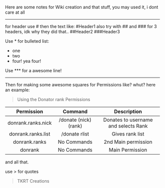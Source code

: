 Here are some notes for Wiki creation and that stuff, you may used it, i dont care at all
***

for header use # then the text like:
#Header1
also try with ## and ### for 3 headers, idk why they did that..
##Header2
###Header3

Use * for bulleted list:
* one
* two
* four! yea four!

Use *** for a awesome line!
***

Then for making some awesome squares for Permissions like? whut? 
here an example:

> Using the Donator rank Permissions

| Permission | Command | Description |
| :---: | :---: | :---: |
| donrank.ranks.nick | /donate (nick) (rank) | Donates to username and selects Rank |
| donrank.ranks.list| /donate rlist | Gives rank list |
| donrank.ranks | No Commands | 2nd Main permission |
| donrank | No Commands | Main Permission |

and all that.

use >
for quotes
> TKRT Creations
